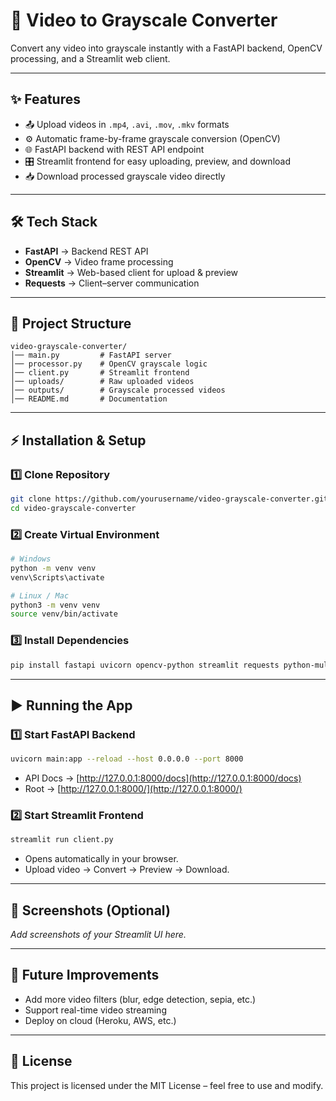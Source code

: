 # 🎥 Video to Grayscale Converter

Convert any video into grayscale instantly with a FastAPI backend, OpenCV processing, and a Streamlit web client.

---

## ✨ Features
- 📤 Upload videos in `.mp4`, `.avi`, `.mov`, `.mkv` formats  
- ⚙️ Automatic frame-by-frame grayscale conversion (OpenCV)  
- 🌐 FastAPI backend with REST API endpoint  
- 🎛 Streamlit frontend for easy uploading, preview, and download  
- 📥 Download processed grayscale video directly  

---

## 🛠 Tech Stack
- **FastAPI** → Backend REST API  
- **OpenCV** → Video frame processing  
- **Streamlit** → Web-based client for upload & preview  
- **Requests** → Client–server communication  

---

## 📂 Project Structure
```
video-grayscale-converter/
│── main.py         # FastAPI server
│── processor.py    # OpenCV grayscale logic
│── client.py       # Streamlit frontend
│── uploads/        # Raw uploaded videos
│── outputs/        # Grayscale processed videos
│── README.md       # Documentation
```

---

## ⚡ Installation & Setup

### 1️⃣ Clone Repository
```bash
git clone https://github.com/yourusername/video-grayscale-converter.git
cd video-grayscale-converter
```

### 2️⃣ Create Virtual Environment
```bash
# Windows
python -m venv venv
venv\Scripts\activate

# Linux / Mac
python3 -m venv venv
source venv/bin/activate
```

### 3️⃣ Install Dependencies
```bash
pip install fastapi uvicorn opencv-python streamlit requests python-multipart
```

---

## ▶ Running the App

### 1️⃣ Start FastAPI Backend
```bash
uvicorn main:app --reload --host 0.0.0.0 --port 8000
```
- API Docs → [http://127.0.0.1:8000/docs](http://127.0.0.1:8000/docs)  
- Root → [http://127.0.0.1:8000/](http://127.0.0.1:8000/)  

### 2️⃣ Start Streamlit Frontend
```bash
streamlit run client.py
```
- Opens automatically in your browser.  
- Upload video → Convert → Preview → Download.  

---

## 📸 Screenshots (Optional)
_Add screenshots of your Streamlit UI here._

---

## 🚀 Future Improvements
- Add more video filters (blur, edge detection, sepia, etc.)  
- Support real-time video streaming  
- Deploy on cloud (Heroku, AWS, etc.)  

---

## 📜 License
This project is licensed under the MIT License – feel free to use and modify.  

